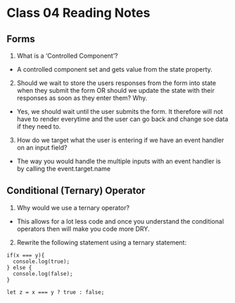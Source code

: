 # Class 04 Reading Notes

## Forms

1. What is a ‘Controlled Component’?

- A controlled component set and gets value from the state property.

2. Should we wait to store the users responses from the form into state when they submit the form OR should we update the state with their responses as soon as they enter them? Why.

- Yes, we should wait until the user submits the form. It therefore will not have to render everytime and the user can go back and change soe data if they need to.

3. How do we target what the user is entering if we have an event handler on an input field?

- The way you would handle the multiple inputs with an event handler is by calling the event.target.name

## Conditional (Ternary) Operator

1. Why would we use a ternary operator?

- This allows for a lot less code and once you understand the conditional operators then will make you code more DRY.

2. Rewrite the following statement using a ternary statement:

```
if(x === y){
  console.log(true);
} else {
  console.log(false);
}
```

```
let z = x === y ? true : false;
```
